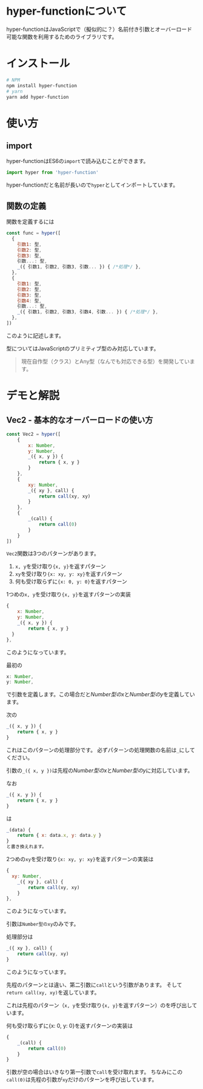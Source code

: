 # hyper-functionについて
hyper-functionはJavaScriptで（擬似的に？）名前付き引数とオーバーロード可能な関数を利用するためのライブラリです。

# インストール
```bash
# NPM
npm install hyper-function
# yarn
yarn add hyper-function
```

# 使い方
## import
hyper-functionはES6の`import`で読み込むことができます。

```js
import hyper from 'hyper-function'
```

hyper-functionだと名前が長いので`hyper`としてインポートしています。

## 関数の定義
関数を定義するには

```js
const func = hyper([
  {
    引数1: 型,
    引数2: 型,
    引数3: 型,
    引数...: 型,
    _({ 引数1, 引数2, 引数3, 引数... }) { /*処理*/ },
  },
  {
    引数1: 型,
    引数2: 型,
    引数3: 型,
    引数4: 型,
    引数...: 型,
    _({ 引数1, 引数2, 引数3, 引数4, 引数... }) { /*処理*/ },
  },
])
```

このように記述します。

型についてはJavaScriptのプリミティブ型のみ対応しています。

> 現在自作型（クラス）とAny型（なんでも対応できる型）を開発しています。

# デモと解説

## Vec2 - 基本的なオーバーロードの使い方

```js
const Vec2 = hyper([
	{
		x: Number,
		y: Number,
		_({ x, y }) {
			return { x, y }
		}
	},
	{
		xy: Number,
		_({ xy }, call) {
			return call(xy, xy)
		}
	},
	{
		_(call) {
			return call(0)
		}
	}
])
```

`Vec2`関数は3つのパターンがあります。

1. `x, y`を受け取り`{x, y}`を返すパターン
2. `xy`を受け取り`{x: xy, y: xy}`を返すパターン
3. 何も受け取らずに`{x: 0, y: 0}`を返すパターン

1つめの`x, y`を受け取り`{x, y}`を返すパターンの実装

```js
{
	x: Number,
	y: Number,
	_({ x, y }) {
		return { x, y }
  }
},
```

このようになっています。

最初の
```js
x: Number,
y: Number,
```
で引数を定義します。この場合だと*Number型のx*と*Number型のy*を定義しています。

次の
```js
_({ x, y }) {
	return { x, y }
}
```
これはこのパターンの処理部分です。
必ずパターンの処理関数の名前は`_`にしてください。

引数の`_({ x, y })`は先程の*Number型のx*と*Number型のy*に対応しています。

なお
```js
_({ x, y }) {
	return { x, y }
}
```
は
```js
_(data) {
	return { x: data.x, y: data.y }
}
と書き換えれます。
```

2つめの`xy`を受け取り`{x: xy, y: xy}`を返すパターンの実装は

```js
{
  xy: Number,
	_({ xy }, call) {
		return call(xy, xy)
	}
},
```
このようになっています。

引数は`Number型のxy`のみです。

処理部分は
```js
_({ xy }, call) {
	return call(xy, xy)
}
```
このようになっています。

先程のパターンとは違い、第二引数に`call`という引数があります。
そして`return call(xy, xy)`を返しています。

これは先程のパターン（`x, y`を受け取り`{x, y}`を返すパターン）のを呼び出しています。

何も受け取らずに{x: 0, y: 0}を返すパターンの実装は
```js
{
	_(call) {
		return call(0)
	}
}
```

引数が空の場合はいきなり第一引数で`call`を受け取れます。
ちなみにこの`call(0)`は先程の引数が`xy`だけのパターンを呼び出しています。
